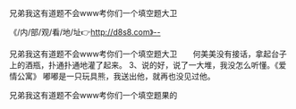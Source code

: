 兄弟我这有道题不会www考你们一个填空题大卫

《/内/部/观/看/地/址👉http://d8s8.com》--

兄弟我这有道题不会www考你们一个填空题大卫　　何美美没有接话，拿起台子上的酒瓶，扑通扑通地灌了起来。
	3、说的好，说了一大堆，我没怎么听懂。《爱情公寓》
嘟嘟是一只玩具熊，我送出他，就再也没见过他。





兄弟我这有道题不会www考你们一个填空题果的
